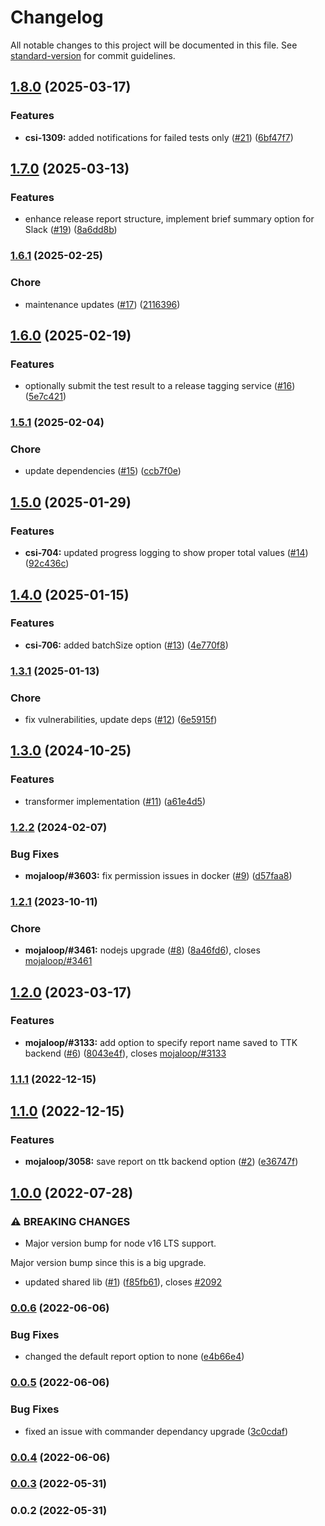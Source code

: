 # Changelog

All notable changes to this project will be documented in this file. See [standard-version](https://github.com/conventional-changelog/standard-version) for commit guidelines.

## [1.8.0](https://github.com/mojaloop/ml-testing-toolkit-client-lib/compare/v1.7.0...v1.8.0) (2025-03-17)


### Features

* **csi-1309:** added notifications for failed tests only ([#21](https://github.com/mojaloop/ml-testing-toolkit-client-lib/issues/21)) ([6bf47f7](https://github.com/mojaloop/ml-testing-toolkit-client-lib/commit/6bf47f7e39ab76d954b0dc818e53dd7aaeb0b9f7))

## [1.7.0](https://github.com/mojaloop/ml-testing-toolkit-client-lib/compare/v1.6.1...v1.7.0) (2025-03-13)


### Features

* enhance release report structure, implement brief summary option for Slack ([#19](https://github.com/mojaloop/ml-testing-toolkit-client-lib/issues/19)) ([8a6dd8b](https://github.com/mojaloop/ml-testing-toolkit-client-lib/commit/8a6dd8b99182f2931fe3b1cbd14aec7a63b2e316))

### [1.6.1](https://github.com/mojaloop/ml-testing-toolkit-client-lib/compare/v1.6.0...v1.6.1) (2025-02-25)


### Chore

* maintenance updates ([#17](https://github.com/mojaloop/ml-testing-toolkit-client-lib/issues/17)) ([2116396](https://github.com/mojaloop/ml-testing-toolkit-client-lib/commit/211639676b21f059423d25cf6fcd32a10b33428b))

## [1.6.0](https://github.com/mojaloop/ml-testing-toolkit-client-lib/compare/v1.5.1...v1.6.0) (2025-02-19)


### Features

* optionally submit the test result to a release tagging service ([#16](https://github.com/mojaloop/ml-testing-toolkit-client-lib/issues/16)) ([5e7c421](https://github.com/mojaloop/ml-testing-toolkit-client-lib/commit/5e7c421280b4d7eaa5144d167b0626de35b3069b))

### [1.5.1](https://github.com/mojaloop/ml-testing-toolkit-client-lib/compare/v1.5.0...v1.5.1) (2025-02-04)


### Chore

* update dependencies ([#15](https://github.com/mojaloop/ml-testing-toolkit-client-lib/issues/15)) ([ccb7f0e](https://github.com/mojaloop/ml-testing-toolkit-client-lib/commit/ccb7f0e40d3ff30370605b834197e003ae814d44))

## [1.5.0](https://github.com/mojaloop/ml-testing-toolkit-client-lib/compare/v1.4.0...v1.5.0) (2025-01-29)


### Features

* **csi-704:** updated progress logging to show proper total values ([#14](https://github.com/mojaloop/ml-testing-toolkit-client-lib/issues/14)) ([92c436c](https://github.com/mojaloop/ml-testing-toolkit-client-lib/commit/92c436cd9907983e2841710b354faef143c72b18))

## [1.4.0](https://github.com/mojaloop/ml-testing-toolkit-client-lib/compare/v1.3.1...v1.4.0) (2025-01-15)


### Features

* **csi-706:** added batchSize option ([#13](https://github.com/mojaloop/ml-testing-toolkit-client-lib/issues/13)) ([4e770f8](https://github.com/mojaloop/ml-testing-toolkit-client-lib/commit/4e770f8482c17f526ec5466d3c0bfa86207dee22))

### [1.3.1](https://github.com/mojaloop/ml-testing-toolkit-client-lib/compare/v1.3.0...v1.3.1) (2025-01-13)


### Chore

* fix vulnerabilities, update deps ([#12](https://github.com/mojaloop/ml-testing-toolkit-client-lib/issues/12)) ([6e5915f](https://github.com/mojaloop/ml-testing-toolkit-client-lib/commit/6e5915fa396cdbfa75c7b69280d0b88e2da953c0))

## [1.3.0](https://github.com/mojaloop/ml-testing-toolkit-client-lib/compare/v1.2.2...v1.3.0) (2024-10-25)


### Features

* transformer implementation ([#11](https://github.com/mojaloop/ml-testing-toolkit-client-lib/issues/11)) ([a61e4d5](https://github.com/mojaloop/ml-testing-toolkit-client-lib/commit/a61e4d56ebf1148eace1c3f938cee50b2fbf8eb4))

### [1.2.2](https://github.com/mojaloop/ml-testing-toolkit-client-lib/compare/v1.2.1...v1.2.2) (2024-02-07)


### Bug Fixes

* **mojaloop/#3603:** fix permission issues in docker ([#9](https://github.com/mojaloop/ml-testing-toolkit-client-lib/issues/9)) ([d57faa8](https://github.com/mojaloop/ml-testing-toolkit-client-lib/commit/d57faa8dce7b9de286f39981a6e88be5097c2d67))

### [1.2.1](https://github.com/mojaloop/ml-testing-toolkit-client-lib/compare/v1.2.0...v1.2.1) (2023-10-11)


### Chore

* **mojaloop/#3461:** nodejs upgrade ([#8](https://github.com/mojaloop/ml-testing-toolkit-client-lib/issues/8)) ([8a46fd6](https://github.com/mojaloop/ml-testing-toolkit-client-lib/commit/8a46fd634e42e72c6e0f21d97ecadd4839e17d62)), closes [mojaloop/#3461](https://github.com/mojaloop/project/issues/3461)

## [1.2.0](https://github.com/mojaloop/ml-testing-toolkit-client-lib/compare/v1.1.1...v1.2.0) (2023-03-17)


### Features

* **mojaloop/#3133:** add option to specify report name saved to TTK backend ([#6](https://github.com/mojaloop/ml-testing-toolkit-client-lib/issues/6)) ([8043e4f](https://github.com/mojaloop/ml-testing-toolkit-client-lib/commit/8043e4fb5a94972c8dae7cd6f25b303e5fce275c)), closes [mojaloop/#3133](https://github.com/mojaloop/project/issues/3133)

### [1.1.1](https://github.com/mojaloop/ml-testing-toolkit-client-lib/compare/v1.1.0...v1.1.1) (2022-12-15)

## [1.1.0](https://github.com/mojaloop/ml-testing-toolkit-client-lib/compare/v1.0.0...v1.1.0) (2022-12-15)


### Features

* **mojaloop/3058:** save report on ttk backend option ([#2](https://github.com/mojaloop/ml-testing-toolkit-client-lib/issues/2)) ([e36747f](https://github.com/mojaloop/ml-testing-toolkit-client-lib/commit/e36747fef5b7c03517ea23156d2e2141fef401ee))

## [1.0.0](https://github.com/mojaloop/ml-testing-toolkit-client-lib/compare/v0.0.6...v1.0.0) (2022-07-28)


### ⚠ BREAKING CHANGES

* Major version bump for node v16 LTS support.

Major version bump since this is a big upgrade.

* updated shared lib ([#1](https://github.com/mojaloop/ml-testing-toolkit-client-lib/issues/1)) ([f85fb61](https://github.com/mojaloop/ml-testing-toolkit-client-lib/commit/f85fb616955f54ba0463acac374976fa430f35d5)), closes [#2092](https://github.com/mojaloop/ml-testing-toolkit-client-lib/issues/2092)

### [0.0.6](https://github.com/mojaloop/ml-testing-toolkit-client-lib/compare/v0.0.5...v0.0.6) (2022-06-06)


### Bug Fixes

* changed the default report option to none ([e4b66e4](https://github.com/mojaloop/ml-testing-toolkit-client-lib/commit/e4b66e4fb1027d77c4cac6113068d678b1626861))

### [0.0.5](https://github.com/mojaloop/ml-testing-toolkit-client-lib/compare/v0.0.4...v0.0.5) (2022-06-06)


### Bug Fixes

* fixed an issue with commander dependancy upgrade ([3c0cdaf](https://github.com/mojaloop/ml-testing-toolkit-client-lib/commit/3c0cdaf78ade5eb8b759251da4a18028c5eacab4))

### [0.0.4](https://github.com/mojaloop/ml-testing-toolkit-client-lib/compare/v0.0.3...v0.0.4) (2022-06-06)

### [0.0.3](https://github.com/mojaloop/ml-testing-toolkit-client-lib/compare/v0.0.2...v0.0.3) (2022-05-31)

### 0.0.2 (2022-05-31)
